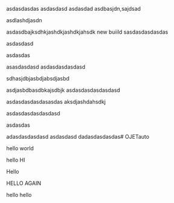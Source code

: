 asdasdasdas
asdasdasd
asdasdad
asdbasjdn,sajdsad


asdlashdjasdn

asdasdbajksdhkjashdkjashdkjahsdk
new buiild
sasdasdasdasdas


asdasdasd


asdasdas


asasdasdasd
asdasdasdasdasd



sdhasjdbjasbdjabsdjasbd  




asdjasbdbasdbkajsdbjk
asdasdasdasdasdasd


asdasdasdasdasasdas 
aksdjashdahsdkj


asdasdasdasdasdasd





asdasdas




adasdasdasdasd asdasdasd dadasdasdasdas# OJETauto

hello world

hello HI

Hello

HELLO AGAIN


hello hello 
